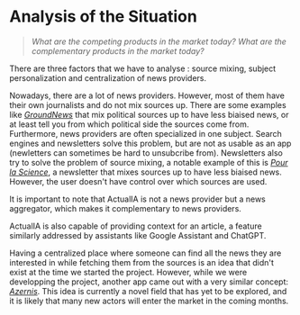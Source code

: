 # Analysis of the Situation

> *What are the competing products in the market today?*
> *What are the complementary products in the market today?*

There are three factors that we have to analyse : source mixing, subject personalization and centralization of news providers.

Nowadays, there are a lot of news providers. However, most of them have their own journalists and do not mix sources up. There are some examples like [*GroundNews*](https://ground.news/) that mix political sources up to have less biaised news, or at least tell you from which political side the sources come from.
Furthermore, news providers are often specialized in one subject. Search engines and newsletters solve this problem, but are not as usable as an app (newletters can sometimes be hard to unsubcribe from).
Newsletters also try to solve the problem of source mixing, a notable example of this is [*Pour la Science*](https://www.pourlascience.fr/util/inscription-newsletter/), a newsletter that mixes sources up to have less biaised news. However, the user doesn't have control over which sources are used.

It is important to note that ActualIA is not a news provider but a news aggregator, which makes it complementary to news providers.

ActualIA is also capable of providing context for an article, a feature similarly addressed by assistants like Google Assistant and ChatGPT.

Having a centralized place where someone can find all the news they are interested in while fetching them from the sources is an idea that didn't exist at the time we started the project. However, while we were developping the project, another app came out with a very similar concept: [*Azernis*](https://www.azernis.com/). This idea is currently a novel field that has yet to be explored, and it is likely that many new actors will enter the market in the coming months.

